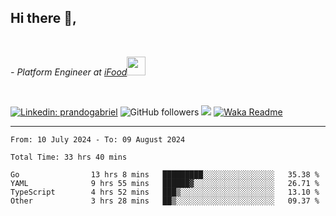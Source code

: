 <h2>Hi there  👋,</h2> </br>

<p><em>- Platform Engineer at <a href="https://www.ifood.com.br/">iFood</a><img src="https://media.giphy.com/media/WUlplcMpOCEmTGBtBW/giphy.gif" width="30"> 
</em></p></br>


[![Linkedin: prandogabriel](https://img.shields.io/badge/-prandogabriel-blue?style=flat-square&logo=Linkedin&logoColor=white&link=https://www.linkedin.com/in/prandogabriel/)](https://www.linkedin.com/in/prandogabriel)
![GitHub followers](https://img.shields.io/github/followers/prandogabriel?label=Follow&style=social)
![](https://visitor-badge.glitch.me/badge?page_id=prandogabriel.prandogabriel)
[![Waka Readme](https://github.com/prandogabriel/prandogabriel/actions/workflows/update-stats.yml.yml/badge.svg)](https://github.com/prandogabriel/prandogabriel/actions/workflows/update-stats.yml.yml)

---

<!--START_SECTION:waka-->

```golang
From: 10 July 2024 - To: 09 August 2024

Total Time: 33 hrs 40 mins

Go                13 hrs 8 mins   █████████░░░░░░░░░░░░░░░░   35.38 %
YAML              9 hrs 55 mins   ██████▓░░░░░░░░░░░░░░░░░░   26.71 %
TypeScript        4 hrs 52 mins   ███▒░░░░░░░░░░░░░░░░░░░░░   13.10 %
Other             3 hrs 28 mins   ██▒░░░░░░░░░░░░░░░░░░░░░░   09.37 %
```

<!--END_SECTION:waka-->

